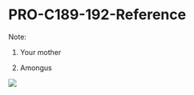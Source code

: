 # PRO-C189-192-Reference
Note: 
1. Your mother

2. Amongus


<img src="https://github.com/whitehatjr/PRO-C189-192-Reference/blob/89c41c8c37bb5fc5a41d1cdece16a785a701dfd3/output/PRO_Self_Design_OP.gif" />
